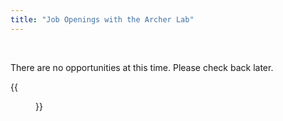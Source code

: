 ```yaml
---
title: "Job Openings with the Archer Lab"
---
```

  
  
<p>&nbsp;</p>  

There are no opportunities at this time. Please check back later.

{{<figure src="/images/summer22group2.jpg" width="1000" align="float:center">}}